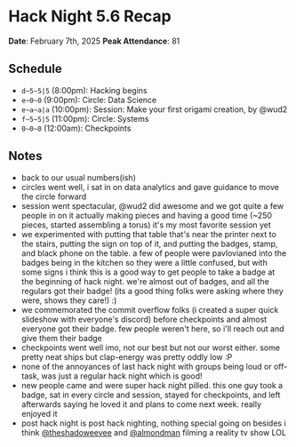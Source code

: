 # Hack Night 5.6 Recap

**Date**: February 7th, 2025
**Peak Attendance**: 81

## Schedule

- `d~5~5|5` (8:00pm): Hacking begins
- `e~0~0` (9:00pm): Circle: Data Science
- `e~a~a|a` (10:00pm): Session: Make your first origami creation, by @wud2
- `f~5~5|5` (11:00pm): Circle: Systems
- `0~0~0` (12:00am): Checkpoints

## Notes

- back to our usual numbers(ish)
- circles went well, i sat in on data analytics and gave guidance to move the circle forward
- session went spectacular, @wud2 did awesome and we got quite a few people in on it actually making pieces and having a good time (~250 pieces, started assembling a torus) it's my most favorite session yet
- we experimented with putting that table that's near the printer next to the stairs, putting the sign on top of it, and putting the badges, stamp, and black phone on the table. a few of people were pavlovianed into the badges being in the kitchen so they were a little confused, but with some signs i think this is a good way to get people to take a badge at the beginning of hack night. we're almost out of badges, and all the regulars got their badge! (its a good thing folks were asking where they were, shows they care!) :)
- we commemorated the commit overflow folks (i created a super quick slideshow with everyone's discord) before checkpoints and almost everyone got their badge. few people weren't here, so i'll reach out and give them their badge
- checkpoints went well imo, not our best but not our worst either. some pretty neat ships but clap-energy was pretty oddly low :P
- none of the annoyances of last hack night with groups being loud or off-task, was just a regular hack night which is good!
- new people came and were super hack night pilled. this one guy took a badge, sat in every circle and session, stayed for checkpoints, and left afterwards saying he loved it and plans to come next week. really enjoyed it
- post hack night is post hack nighting, nothing special going on besides i think [@theshadoweevee](https://github.com/purduehackers/dark-forest/blob/main/people/hack-bishops/theshadoweevee.md) and [@almondman](https://github.com/purduehackers/dark-forest/blob/main/people/hack-bishops/almondman.md) filming a reality tv show LOL

